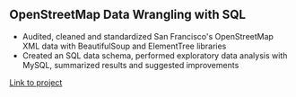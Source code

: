 OpenStreetMap Data Wrangling with SQL
----------------------------------------
- Audited, cleaned and standardized San Francisco's OpenStreetMap XML data with BeautifulSoup and ElementTree libraries
- Created an SQL data schema, performed exploratory data analysis with MySQL, summarized results and suggested improvements

[Link to project](./Data_Wrangling.ipynb)
